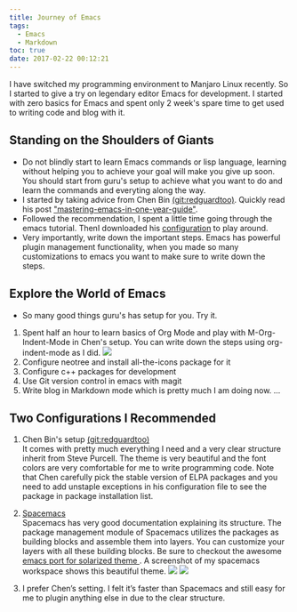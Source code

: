 ```yaml
---
title: Journey of Emacs
tags:
  - Emacs
  - Markdown
toc: true
date: 2017-02-22 00:12:21
---
```



I have switched my programming environment to Manjaro Linux recently. So I started to give a try on legendary editor Emacs for development. I started with zero basics for Emacs and spent only 2 week's spare time to get used to writing code and blog with it.

## Standing on the Shoulders of Giants
* Do not blindly start to learn Emacs commands or lisp language, learning without helping you to achieve your goal will make you give up soon. You should start from guru's setup to achieve what you want to do and learn the commands and everyting along the way.
* I started by taking advice from Chen Bin [(git:redguardtoo)]("https://github.com/redguardtoo"). Quickly read his post ["mastering-emacs-in-one-year-guide"](https://github.com/redguardtoo/mastering-emacs-in-one-year-guide).
* Followed the recommendation, I spent a little time going through the emacs tutorial. ThenI downloaded his [configuration](https://github.com/redguardtoo/emacs.d) to play around.
* Very importantly, write down the important steps. Emacs has powerful plugin management functionality, when you made so many customizations to emacs you want to make sure to write down the steps.

## Explore the World of Emacs
* So many good things guru's has setup for you. Try it.  
1. Spent half an hour to learn basics of Org Mode and play with M-Org-Indent-Mode in Chen's setup. You can write down the steps using org-indent-mode as I did. ![](/images/org-mode.png)  
2. Configure neotree and install all-the-icons package for it
3. Configure c++ packages for development
4. Use Git version control in emacs with magit
5. Write blog in Markdown mode which is pretty much I am doing now. 
...

## Two Configurations I Recommended
1. Chen Bin's setup [(git:redguardtoo)]("https://github.com/redguardtoo")  
It comes with pretty much everything I need and a very clear structure inherit from Steve Purcell. The theme is very beautiful and the font colors are very comfortable for me to write programming code. Note that Chen carefully pick the stable version of ELPA packages and you need to add unstaple exceptions in his configuration file to see the package in package installation list.


2. [Spacemacs](http://spacemacs.org/)  
Spacemacs has very good documentation explaining its structure. The package management module of Spacemacs utilizes the packages as building blocks and assemble them into layers. You can customize your layers with all these building blocks. Be sure to checkout the awesome [emacs port for solarized theme ](https://github.com/sellout/emacs-color-theme-solarized).
A screenshot of my spacemacs workspace shows this beautiful theme.
![](/images/solarized-dark.png)
![](/images/solarized-light.png)

3. I prefer Chen’s setting. I felt it’s faster than Spacemacs and still easy for me to plugin anything else in due to the clear structure.

